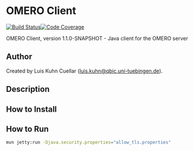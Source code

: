 # OMERO Client

[![Build Status](https://travis-ci.com/qbicsoftware/omero-client-portlet.svg?branch=development)](https://travis-ci.com/qbicsoftware/omero-client-portlet)[![Code Coverage]( https://codecov.io/gh/qbicsoftware/omero-client-portlet/branch/development/graph/badge.svg)](https://codecov.io/gh/qbicsoftware/omero-client-portlet)

OMERO Client, version 1.1.0-SNAPSHOT - Java client for the OMERO server

## Author
Created by Luis Kuhn Cuellar (luis.kuhn@qbic.uni-tuebingen.de).

## Description

## How to Install

## How to Run
```bash
mvn jetty:run -Djava.security.properties="allow_tls.properties"
```
